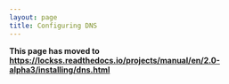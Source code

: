 ```yaml
---
layout: page
title: Configuring DNS
---
```


**This page has moved to <https://lockss.readthedocs.io/projects/manual/en/2.0-alpha3/installing/dns.html>**

